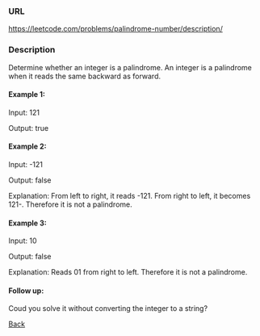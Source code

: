 ### URL

https://leetcode.com/problems/palindrome-number/description/

### Description

Determine whether an integer is a palindrome. An integer is a palindrome when it reads the same backward as forward.

#### Example 1:    

Input: 121

Output: true

#### Example 2:    

Input: -121

Output: false

Explanation: From left to right, it reads -121. From right to left, it becomes 121-. Therefore it is not a palindrome.

#### Example 3:    

Input: 10

Output: false

Explanation: Reads 01 from right to left. Therefore it is not a palindrome.

#### Follow up:    

Coud you solve it without converting the integer to a string?
    
 
   
[Back](./readme.md)

